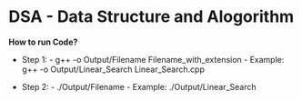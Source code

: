 # DSA - Data Structure and Alogorithm

**How to run Code?**
- Step 1: 
        - g++ -o Output/Filename Filename_with_extension
        - Example: g++ -o Output/Linear_Search Linear_Search.cpp

- Step 2: 
        - ./Output/Filename
        - Example: ./Output/Linear_Search